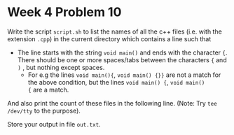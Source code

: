 # Week 4 Problem 10

Write the script ` script.sh ` to list the names of all the c++ files (i.e. with the extension ` .cpp `) in the current directory which contains a line such that

- The line starts with the string  ` void main() ` and ends with the character  ` { `. There should be one or more spaces/tabs between the characters ` { ` and  ` ) ` , but nothing except spaces.
    - For e.g the lines ` void main(){ `, ` void main() {}} ` are not a match for the above condition, but the lines ` void main() { `, ` void main()		 { ` are a match.

And also print the count of these files in the following line. (Note: Try ` tee /dev/tty ` to the purpose).

Store your output in file ` out.txt `.
